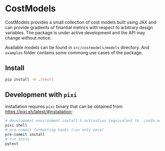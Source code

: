 # CostModels

CostModels provides a small collection of cost models built using JAX and can provide gradients of finantial metrics with respect to arbitrary design variables. The package is under active development and the API may change without notice.

Available models can be found in `src/costmodels/models` directory. And `examples` folder contains some commong use cases of the package.

## Install

```bash
pip install -e .[test]
```

## Development with `pixi`

Installation requires `pixi` binary that can be obtained from https://pixi.sh/latest/#installation;

```bash
# development environment install & activation (equivalent to `conda activate`)
pixi shell
# pre-commit formatting hooks (run only once)
pre-commit install
# run tests
pytest
```
